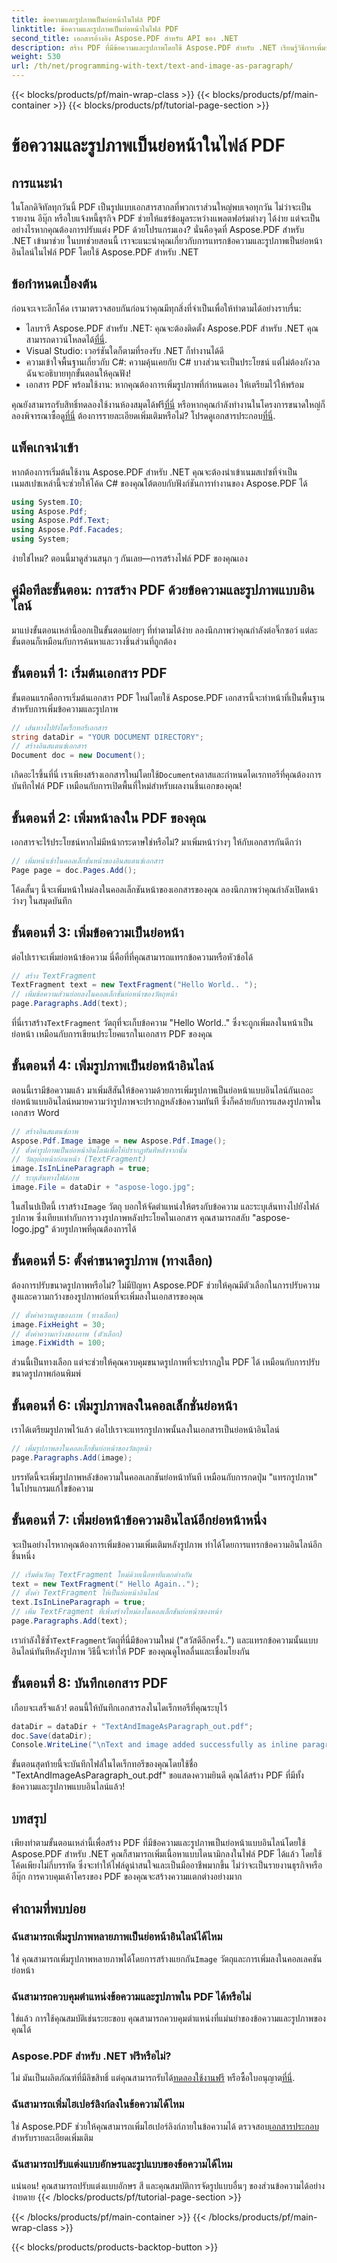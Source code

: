 ```yaml
---
title: ข้อความและรูปภาพเป็นย่อหน้าในไฟล์ PDF
linktitle: ข้อความและรูปภาพเป็นย่อหน้าในไฟล์ PDF
second_title: เอกสารอ้างอิง Aspose.PDF สำหรับ API ของ .NET
description: สร้าง PDF ที่มีข้อความและรูปภาพโดยใช้ Aspose.PDF สำหรับ .NET เรียนรู้วิธีการเพิ่มข้อความและรูปภาพแบบอินไลน์ทีละขั้นตอน
weight: 530
url: /th/net/programming-with-text/text-and-image-as-paragraph/
---
```


{{< blocks/products/pf/main-wrap-class >}}
{{< blocks/products/pf/main-container >}}
{{< blocks/products/pf/tutorial-page-section >}}

# ข้อความและรูปภาพเป็นย่อหน้าในไฟล์ PDF

## การแนะนำ

ในโลกดิจิทัลทุกวันนี้ PDF เป็นรูปแบบเอกสารสากลที่พวกเราส่วนใหญ่พบเจอทุกวัน ไม่ว่าจะเป็นรายงาน อีบุ๊ก หรือใบแจ้งหนี้ธุรกิจ PDF ช่วยให้แชร์ข้อมูลระหว่างแพลตฟอร์มต่างๆ ได้ง่าย แต่จะเป็นอย่างไรหากคุณต้องการปรับแต่ง PDF ด้วยโปรแกรมเอง? นั่นคือจุดที่ Aspose.PDF สำหรับ .NET เข้ามาช่วย ในบทช่วยสอนนี้ เราจะแนะนำคุณเกี่ยวกับการแทรกข้อความและรูปภาพเป็นย่อหน้าอินไลน์ในไฟล์ PDF โดยใช้ Aspose.PDF สำหรับ .NET

## ข้อกำหนดเบื้องต้น

ก่อนจะเจาะลึกโค้ด เรามาตรวจสอบกันก่อนว่าคุณมีทุกสิ่งที่จำเป็นเพื่อให้ทำตามได้อย่างราบรื่น:

-  ไลบรารี Aspose.PDF สำหรับ .NET: คุณจะต้องติดตั้ง Aspose.PDF สำหรับ .NET คุณสามารถดาวน์โหลดได้[ที่นี่](https://releases.aspose.com/pdf/net/).
- Visual Studio: เวอร์ชันใดก็ตามที่รองรับ .NET ก็ทำงานได้ดี
- ความเข้าใจพื้นฐานเกี่ยวกับ C#: ความคุ้นเคยกับ C# บางส่วนจะเป็นประโยชน์ แต่ไม่ต้องกังวล ฉันจะอธิบายทุกขั้นตอนให้คุณฟัง!
- เอกสาร PDF พร้อมใช้งาน: หากคุณต้องการเพิ่มรูปภาพที่กำหนดเอง ให้เตรียมไว้ให้พร้อม

 คุณยังสามารถรับสิทธิ์ทดลองใช้งานห้องสมุดได้ฟรี[ที่นี่](https://releases.aspose.com/) หรือหากคุณกำลังทำงานในโครงการขนาดใหญ่ก็ลองพิจารณาซื้อดู[ที่นี่](https://purchase.aspose.com/buy) ต้องการรายละเอียดเพิ่มเติมหรือไม่? โปรดดูเอกสารประกอบ[ที่นี่](https://reference.aspose.com/pdf/net/).

## แพ็คเกจนำเข้า

หากต้องการเริ่มต้นใช้งาน Aspose.PDF สำหรับ .NET คุณจะต้องนำเข้าเนมสเปซที่จำเป็น เนมสเปซเหล่านี้จะช่วยให้โค้ด C# ของคุณโต้ตอบกับฟังก์ชันการทำงานของ Aspose.PDF ได้

```csharp
using System.IO;
using Aspose.Pdf;
using Aspose.Pdf.Text;
using Aspose.Pdf.Facades;
using System;
```

ง่ายใช่ไหม? ตอนนี้มาดูส่วนสนุก ๆ กันเลย—การสร้างไฟล์ PDF ของคุณเอง

## คู่มือทีละขั้นตอน: การสร้าง PDF ด้วยข้อความและรูปภาพแบบอินไลน์

มาแบ่งขั้นตอนเหล่านี้ออกเป็นขั้นตอนย่อยๆ ที่ทำตามได้ง่าย ลองนึกภาพว่าคุณกำลังต่อจิ๊กซอว์ แต่ละขั้นตอนก็เหมือนกับการค้นหาและวางชิ้นส่วนที่ถูกต้อง

## ขั้นตอนที่ 1: เริ่มต้นเอกสาร PDF

ขั้นตอนแรกคือการเริ่มต้นเอกสาร PDF ใหม่โดยใช้ Aspose.PDF เอกสารนี้จะทำหน้าที่เป็นพื้นฐานสำหรับการเพิ่มข้อความและรูปภาพ

```csharp
// เส้นทางไปยังไดเร็กทอรีเอกสาร
string dataDir = "YOUR DOCUMENT DIRECTORY";
// สร้างอินสแตนซ์เอกสาร
Document doc = new Document();
```

 เกิดอะไรขึ้นที่นี่ เราเพียงสร้างเอกสารใหม่โดยใช้`Document`คลาสและกำหนดไดเรกทอรีที่คุณต้องการบันทึกไฟล์ PDF เหมือนกับการเปิดพื้นที่ใหม่สำหรับผลงานชิ้นเอกของคุณ!

## ขั้นตอนที่ 2: เพิ่มหน้าลงใน PDF ของคุณ

เอกสารจะไร้ประโยชน์หากไม่มีหน้ากระดาษใช่หรือไม่? มาเพิ่มหน้าว่างๆ ให้กับเอกสารกันดีกว่า

```csharp
// เพิ่มหน้าเข้าในคอลเล็กชั่นหน้าของอินสแตนซ์เอกสาร
Page page = doc.Pages.Add();
```

โค้ดสั้นๆ นี้จะเพิ่มหน้าใหม่ลงในคอลเล็กชันหน้าของเอกสารของคุณ ลองนึกภาพว่าคุณกำลังเปิดหน้าว่างๆ ในสมุดบันทึก

## ขั้นตอนที่ 3: เพิ่มข้อความเป็นย่อหน้า

ต่อไปเราจะเพิ่มย่อหน้าข้อความ นี่คือที่ที่คุณสามารถแทรกข้อความหรือหัวข้อได้

```csharp
// สร้าง TextFragment
TextFragment text = new TextFragment("Hello World.. ");
// เพิ่มข้อความส่วนย่อยลงในคอลเล็กชั่นย่อหน้าของวัตถุหน้า
page.Paragraphs.Add(text);
```

 ที่นี่เราสร้าง`TextFragment` วัตถุที่จะเก็บข้อความ "Hello World.." ซึ่งจะถูกเพิ่มลงในหน้าเป็นย่อหน้า เหมือนกับการเขียนประโยคแรกในเอกสาร PDF ของคุณ

## ขั้นตอนที่ 4: เพิ่มรูปภาพเป็นย่อหน้าอินไลน์

ตอนนี้เรามีข้อความแล้ว มาเพิ่มสีสันให้ข้อความด้วยการเพิ่มรูปภาพเป็นย่อหน้าแบบอินไลน์กันเถอะ ย่อหน้าแบบอินไลน์หมายความว่ารูปภาพจะปรากฏหลังข้อความทันที ซึ่งก็คล้ายกับการแสดงรูปภาพในเอกสาร Word

```csharp
// สร้างอินสแตนซ์ภาพ
Aspose.Pdf.Image image = new Aspose.Pdf.Image();
// ตั้งค่ารูปภาพเป็นย่อหน้าอินไลน์เพื่อให้ปรากฏทันทีหลังจากนั้น
// วัตถุย่อหน้าก่อนหน้า (TextFragment)
image.IsInLineParagraph = true;
// ระบุเส้นทางไฟล์ภาพ
image.File = dataDir + "aspose-logo.jpg";
```

 ในสไนปเป็ตนี้ เราสร้าง`Image` วัตถุ บอกให้จัดตำแหน่งให้ตรงกับข้อความ และระบุเส้นทางไปยังไฟล์รูปภาพ ซึ่งเทียบเท่ากับการวางรูปภาพหลังประโยคในเอกสาร คุณสามารถสลับ "aspose-logo.jpg" ด้วยรูปภาพที่คุณต้องการได้

## ขั้นตอนที่ 5: ตั้งค่าขนาดรูปภาพ (ทางเลือก)

ต้องการปรับขนาดรูปภาพหรือไม่? ไม่มีปัญหา Aspose.PDF ช่วยให้คุณมีตัวเลือกในการปรับความสูงและความกว้างของรูปภาพก่อนที่จะเพิ่มลงในเอกสารของคุณ

```csharp
// ตั้งค่าความสูงของภาพ (ทางเลือก)
image.FixHeight = 30;
// ตั้งค่าความกว้างของภาพ (ตัวเลือก)
image.FixWidth = 100;
```

ส่วนนี้เป็นทางเลือก แต่จะช่วยให้คุณควบคุมขนาดรูปภาพที่จะปรากฏใน PDF ได้ เหมือนกับการปรับขนาดรูปภาพก่อนพิมพ์

## ขั้นตอนที่ 6: เพิ่มรูปภาพลงในคอลเล็กชั่นย่อหน้า

เราได้เตรียมรูปภาพไว้แล้ว ต่อไปเราจะแทรกรูปภาพนั้นลงในเอกสารเป็นย่อหน้าอินไลน์

```csharp
// เพิ่มรูปภาพลงในคอลเล็กชั่นย่อหน้าของวัตถุหน้า
page.Paragraphs.Add(image);
```

บรรทัดนี้จะเพิ่มรูปภาพหลังข้อความในคอลเลกชันย่อหน้าทันที เหมือนกับการกดปุ่ม "แทรกรูปภาพ" ในโปรแกรมแก้ไขข้อความ

## ขั้นตอนที่ 7: เพิ่มย่อหน้าข้อความอินไลน์อีกย่อหน้าหนึ่ง

จะเป็นอย่างไรหากคุณต้องการเพิ่มข้อความเพิ่มเติมหลังรูปภาพ ทำได้โดยการแทรกข้อความอินไลน์อีกชิ้นหนึ่ง

```csharp
// เริ่มต้นวัตถุ TextFragment ใหม่ด้วยเนื้อหาที่แตกต่างกัน
text = new TextFragment(" Hello Again..");
// ตั้งค่า TextFragment ให้เป็นย่อหน้าอินไลน์
text.IsInLineParagraph = true;
// เพิ่ม TextFragment ที่เพิ่งสร้างใหม่ลงในคอลเล็กชันย่อหน้าของหน้า
page.Paragraphs.Add(text);
```

 เรากำลังใช้ซ้ำ`TextFragment`วัตถุที่นี่มีข้อความใหม่ ("สวัสดีอีกครั้ง..") และแทรกข้อความนั้นแบบอินไลน์ทันทีหลังรูปภาพ วิธีนี้จะทำให้ PDF ของคุณดูไหลลื่นและเชื่อมโยงกัน

## ขั้นตอนที่ 8: บันทึกเอกสาร PDF

เกือบจะเสร็จแล้ว! ตอนนี้ให้บันทึกเอกสารลงในไดเร็กทอรีที่คุณระบุไว้

```csharp
dataDir = dataDir + "TextAndImageAsParagraph_out.pdf";
doc.Save(dataDir);
Console.WriteLine("\nText and image added successfully as inline paragraphs.\nFile saved at " + dataDir);
```

ขั้นตอนสุดท้ายนี้จะบันทึกไฟล์ในไดเร็กทอรีของคุณโดยใช้ชื่อ "TextAndImageAsParagraph_out.pdf" ขอแสดงความยินดี คุณได้สร้าง PDF ที่มีทั้งข้อความและรูปภาพแบบอินไลน์แล้ว!

## บทสรุป

เพียงทำตามขั้นตอนเหล่านี้เพื่อสร้าง PDF ที่มีข้อความและรูปภาพเป็นย่อหน้าแบบอินไลน์โดยใช้ Aspose.PDF สำหรับ .NET คุณก็สามารถเพิ่มเนื้อหาแบบไดนามิกลงในไฟล์ PDF ได้แล้ว โดยใช้โค้ดเพียงไม่กี่บรรทัด ซึ่งจะทำให้ไฟล์ดูน่าสนใจและเป็นมืออาชีพมากขึ้น ไม่ว่าจะเป็นรายงานธุรกิจหรืออีบุ๊ก การควบคุมเค้าโครงของ PDF ของคุณจะสร้างความแตกต่างอย่างมาก

## คำถามที่พบบ่อย

### ฉันสามารถเพิ่มรูปภาพหลายภาพเป็นย่อหน้าอินไลน์ได้ไหม  
 ใช่ คุณสามารถเพิ่มรูปภาพหลายภาพได้โดยการสร้างแยกกัน`Image` วัตถุและการเพิ่มลงในคอลเลคชันย่อหน้า

### ฉันสามารถควบคุมตำแหน่งข้อความและรูปภาพใน PDF ได้หรือไม่  
ใช่แล้ว การใช้คุณสมบัติเช่นระยะขอบ คุณสามารถควบคุมตำแหน่งที่แม่นยำของข้อความและรูปภาพของคุณได้

### Aspose.PDF สำหรับ .NET ฟรีหรือไม่?  
 ไม่ มันเป็นผลิตภัณฑ์ที่มีลิขสิทธิ์ แต่คุณสามารถรับได้[ทดลองใช้งานฟรี](https://releases.aspose.com/) หรือซื้อใบอนุญาต[ที่นี่](https://purchase.aspose.com/buy).

### ฉันสามารถเพิ่มไฮเปอร์ลิงก์ลงในข้อความได้ไหม  
 ใช่ Aspose.PDF ช่วยให้คุณสามารถเพิ่มไฮเปอร์ลิงก์ภายในข้อความได้ ตรวจสอบ[เอกสารประกอบ](https://reference.aspose.com/pdf/net/) สำหรับรายละเอียดเพิ่มเติม

### ฉันสามารถปรับแต่งแบบอักษรและรูปแบบของข้อความได้ไหม  
แน่นอน! คุณสามารถปรับแต่งแบบอักษร สี และคุณสมบัติการจัดรูปแบบอื่นๆ ของส่วนข้อความได้อย่างง่ายดาย
{{< /blocks/products/pf/tutorial-page-section >}}

{{< /blocks/products/pf/main-container >}}
{{< /blocks/products/pf/main-wrap-class >}}

{{< blocks/products/products-backtop-button >}}
